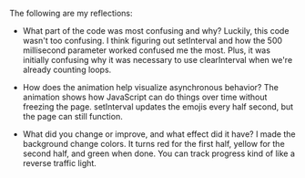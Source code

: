 The following are my reflections:
* What part of the code was most confusing and why?
  Luckily, this code wasn't too confusing. I think figuring out setInterval and how the 500 millisecond parameter worked confused me the most. Plus, it was initially confusing why 
  it was necessary to use clearInterval when we're already counting loops.
  
* How does the animation help visualize asynchronous behavior?
  The animation shows how JavaScript can do things over time without freezing the page. setInterval updates the emojis every half second, but the page can still function.
  
* What did you change or improve, and what effect did it have?
  I made the background change colors. It turns red for the first half, yellow for the second half, and green when done. You can track progress kind of like a reverse traffic light.
